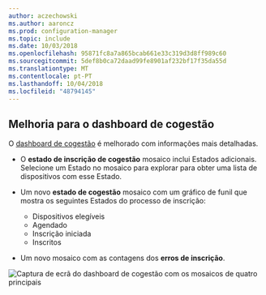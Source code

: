 ```yaml
---
author: aczechowski
ms.author: aaroncz
ms.prod: configuration-manager
ms.topic: include
ms.date: 10/03/2018
ms.openlocfilehash: 95871fc8a7a865bcab661e33c319d3d8ff989c60
ms.sourcegitcommit: 5def8b0ca72daad99fe8901af232bf17f35da55d
ms.translationtype: MT
ms.contentlocale: pt-PT
ms.lasthandoff: 10/04/2018
ms.locfileid: "48794145"
---
```

## <a name="bkmk_comgmt-report"></a> Melhoria para o dashboard de cogestão
<!--1358980-->

O [dashboard de cogestão](/sccm/core/clients/manage/co-management-dashboard) é melhorado com informações mais detalhadas.  

- O **estado de inscrição de cogestão** mosaico inclui Estados adicionais. Selecione um Estado no mosaico para explorar para obter uma lista de dispositivos com esse Estado.  

- Um novo **estado de cogestão** mosaico com um gráfico de funil que mostra os seguintes Estados do processo de inscrição:  
    - Dispositivos elegíveis  
    - Agendado  
    - Inscrição iniciada  
    - Inscritos  

- Um novo mosaico com as contagens dos **erros de inscrição**. 

![Captura de ecrã do dashboard de cogestão com os mosaicos de quatro principais](../../media/1358980-comgmt-dashboard.png)


